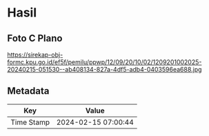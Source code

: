 # Hasil

## Foto C Plano

https://sirekap-obj-formc.kpu.go.id/ef5f/pemilu/ppwp/12/09/20/10/02/1209201002025-20240215-051530--ab408134-827a-4df5-adb4-0403596ea688.jpg


## Metadata

| Key        | Value               |
| ---------- | ------------------- |
| Time Stamp | 2024-02-15 07:00:44 |




